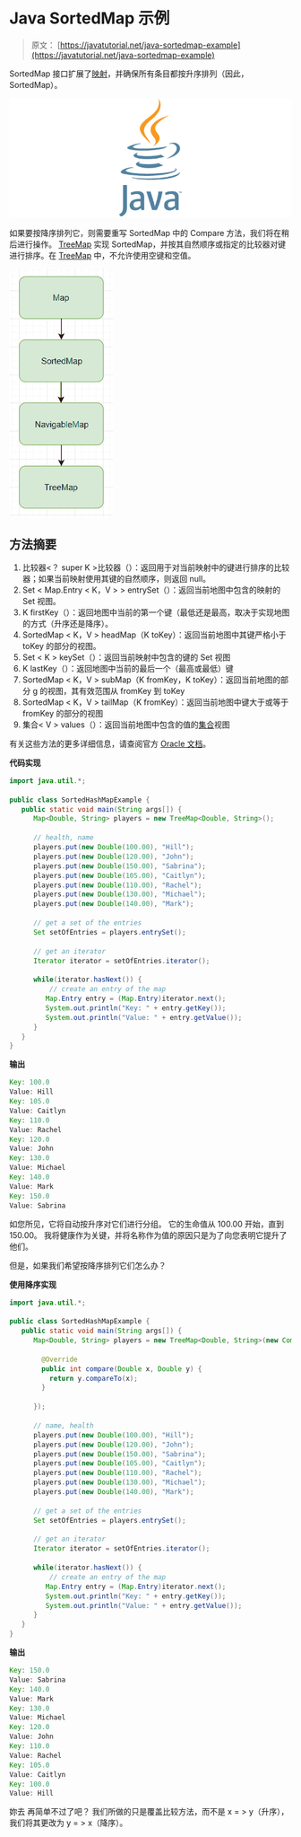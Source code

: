 # Java SortedMap 示例

> 原文： [https://javatutorial.net/java-sortedmap-example](https://javatutorial.net/java-sortedmap-example)

SortedMap 接口扩展了[映射](https://docs.oracle.com/javase/7/docs/api/java/util/Map.html)，并确保所有条目都按升序排列（因此，SortedMap）。

![java-featured-image](img/e0db051dedc1179e7424b6d998a6a772.jpg)

如果要按降序排列它，则需要重写 SortedMap 中的 Compare 方法，我们将在稍后进行操作。 [TreeMap](https://javatutorial.net/java-treemap-example) 实现 SortedMap，并按其自然顺序或指定的比较器对键进行排序。在 [TreeMap](https://javatutorial.net/java-treemap-example) 中，不允许使用空键和空值。

![SortedMap java example](img/2cbcd0c2dfa54d32469403edc28b2a77.jpg)

## 方法摘要

1.  比较器&lt;？ super K &gt;比较器（）：返回用于对当前映射中的键进行排序的比较器；如果当前映射使用其键的自然顺序，则返回 null。
2.  Set &lt; Map.Entry &lt; K，V &gt; &gt; entrySet（）：返回当前地图中包含的映射的 Set 视图。
3.  K firstKey（）：返回地图中当前的第一个键（最低还是最高，取决于实现地图的方式（升序还是降序）。
4.  SortedMap &lt; K，V &gt; headMap（K toKey）：返回当前地图中其键严格小于 toKey 的部分的视图。
5.  Set &lt; K &gt; keySet（）：返回当前映射中包含的键的 Set 视图
6.  K lastKey（）：返回地图中当前的最后一个（最高或最低）键
7.  SortedMap &lt; K，V &gt; subMap（K fromKey，K toKey）：返回当前地图的部分 g 的视图，其有效范围从 fromKey 到 toKey
8.  SortedMap &lt; K，V &gt; tailMap（K fromKey）：返回当前地图中键大于或等于 fromKey 的部分的视图
9.  集合&lt; V &gt; values（）：返回当前地图中包含的值的[集合](https://docs.oracle.com/javase/7/docs/api/java/util/Collection.html)视图

有关这些方法的更多详细信息，请查阅官方 [Oracle 文档](https://docs.oracle.com/javase/7/docs/api/java/util/SortedMap.html)。

**代码实现**

```java
import java.util.*;

public class SortedHashMapExample {
   public static void main(String args[]) {
      Map<Double, String> players = new TreeMap<Double, String>();

      // health, name
      players.put(new Double(100.00), "Hill");
      players.put(new Double(120.00), "John");
      players.put(new Double(150.00), "Sabrina");
      players.put(new Double(105.00), "Caitlyn");
      players.put(new Double(110.00), "Rachel");
      players.put(new Double(130.00), "Michael");
      players.put(new Double(140.00), "Mark");

      // get a set of the entries
      Set setOfEntries = players.entrySet();

      // get an iterator
      Iterator iterator = setOfEntries.iterator();

      while(iterator.hasNext()) {
          // create an entry of the map
         Map.Entry entry = (Map.Entry)iterator.next();
         System.out.println("Key: " + entry.getKey());
         System.out.println("Value: " + entry.getValue());
      }
   }
}
```

**输出**

```java
Key: 100.0
Value: Hill
Key: 105.0
Value: Caitlyn
Key: 110.0
Value: Rachel
Key: 120.0
Value: John
Key: 130.0
Value: Michael
Key: 140.0
Value: Mark
Key: 150.0
Value: Sabrina

```

如您所见，它将自动按升序对它们进行分组。 它的生命值从 100.00 开始，直到 150.00。 我将健康作为关键，并将名称作为值的原因只是为了向您表明它提升了他们。

但是，如果我们希望按降序排列它们怎么办？

**使用降序实现**

```java
import java.util.*;

public class SortedHashMapExample {
   public static void main(String args[]) {
      Map<Double, String> players = new TreeMap<Double, String>(new Comparator<Double>() {

        @Override
        public int compare(Double x, Double y) {
          return y.compareTo(x);
        }

      });

      // name, health
      players.put(new Double(100.00), "Hill");
      players.put(new Double(120.00), "John");
      players.put(new Double(150.00), "Sabrina");
      players.put(new Double(105.00), "Caitlyn");
      players.put(new Double(110.00), "Rachel");
      players.put(new Double(130.00), "Michael");
      players.put(new Double(140.00), "Mark");

      // get a set of the entries
      Set setOfEntries = players.entrySet();

      // get an iterator
      Iterator iterator = setOfEntries.iterator();

      while(iterator.hasNext()) {
          // create an entry of the map
         Map.Entry entry = (Map.Entry)iterator.next();
         System.out.println("Key: " + entry.getKey());
         System.out.println("Value: " + entry.getValue());
      }
   }
}
```

**输出**

```java
Key: 150.0
Value: Sabrina
Key: 140.0
Value: Mark
Key: 130.0
Value: Michael
Key: 120.0
Value: John
Key: 110.0
Value: Rachel
Key: 105.0
Value: Caitlyn
Key: 100.0
Value: Hill
```

妳去 再简单不过了吧？ 我们所做的只是覆盖比较方法，而不是 x = &gt; y（升序），我们将其更改为 y = &gt; x（降序）。